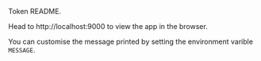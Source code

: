 Token README.

Head to http://localhost:9000 to view the app in the browser.

You can customise the message printed by setting the environment varible `MESSAGE`.
